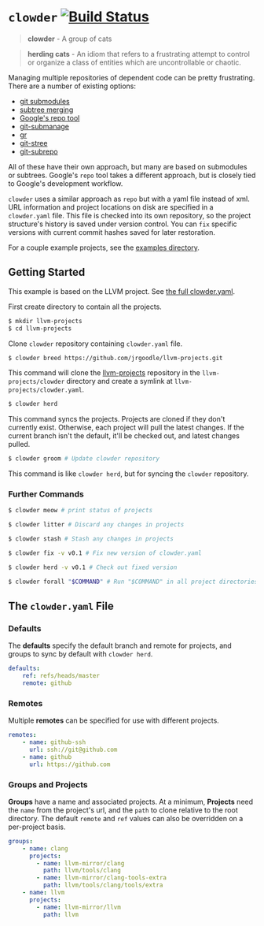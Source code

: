 # `clowder` [![Build Status](https://travis-ci.org/JrGoodle/clowder.svg)](https://travis-ci.org/JrGoodle/clowder)

> **clowder** - A group of cats

> **herding cats** - An idiom that refers to a frustrating attempt to control or organize a class of entities which are uncontrollable or chaotic.

Managing multiple repositories of dependent code can be pretty frustrating. There are a number of existing options:

- [git submodules](https://git-scm.com/book/en/v2/Git-Tools-Submodules)
- [subtree merging](https://git-scm.com/book/en/v1/Git-Tools-Subtree-Merging)
- [Google's repo tool](https://code.google.com/p/git-repo/)
- [git-submanage](https://github.com/idbrii/git-submanage)
- [gr](https://github.com/mixu/gr)
- [git-stree](https://github.com/tdd/git-stree)
- [git-subrepo](https://github.com/ingydotnet/git-subrepo)

All of these have their own approach, but many are based on submodules or subtrees.
Google's `repo` tool takes a different approach, but is closely tied to Google's development workflow.

`clowder` uses a similar approach as `repo` but with a yaml file instead of xml.
URL information and project locations on disk are specified in a `clowder.yaml` file.
This file is checked into its own repository, so the project structure's history is saved under version control.
You can `fix` specific versions with current commit hashes saved for later restoration.

For a couple example projects, see the [examples directory](https://github.com/JrGoodle/clowder/tree/master/examples).

## Getting Started

This example is based on the LLVM project. See [the full clowder.yaml](https://github.com/JrGoodle/llvm-projects/blob/master/clowder.yaml).

First create directory to contain all the projects.

```bash
$ mkdir llvm-projects
$ cd llvm-projects
```

Clone `clowder` repository containing `clowder.yaml` file.

```bash
$ clowder breed https://github.com/jrgoodle/llvm-projects.git
```

This command will clone the [llvm-projects](https://github.com/jrgoodle/llvm-projects.git) repository in the `llvm-projects/clowder` directory and create a symlink at `llvm-projects/clowder.yaml`.

```bash
$ clowder herd
```

This command syncs the projects. Projects are cloned if they don't currently exist. Otherwise, each project will pull the latest changes. If the current branch isn't the default, it'll be checked out, and latest changes pulled.

```bash
$ clowder groom # Update clowder repository
```

This command is like `clowder herd`, but for syncing the `clowder` repository.

### Further Commands

```bash
$ clowder meow # print status of projects
```

```bash
$ clowder litter # Discard any changes in projects
```

```bash
$ clowder stash # Stash any changes in projects
```

```bash
$ clowder fix -v v0.1 # Fix new version of clowder.yaml
```

```bash
$ clowder herd -v v0.1 # Check out fixed version
```

```bash
$ clowder forall "$COMMAND" # Run "$COMMAND" in all project directories
```

## The `clowder.yaml` File

### Defaults

The **defaults** specify the default branch and remote for projects, and groups to sync by default with `clowder herd`.

```yaml
defaults:
    ref: refs/heads/master
    remote: github
```

### Remotes

Multiple **remotes** can be specified for use with different projects.

```yaml
remotes:
    - name: github-ssh
      url: ssh://git@github.com
    - name: github
      url: https://github.com
```

### Groups and Projects

**Groups** have a name and associated projects.
At a minimum, **Projects** need the `name` from the project's url, and the `path` to clone relative to the root directory.
The default `remote` and `ref` values can also be overridden on a per-project basis.

```yaml
groups:
    - name: clang
      projects:
        - name: llvm-mirror/clang
          path: llvm/tools/clang
        - name: llvm-mirror/clang-tools-extra
          path: llvm/tools/clang/tools/extra
    - name: llvm
      projects:
        - name: llvm-mirror/llvm
          path: llvm
```
